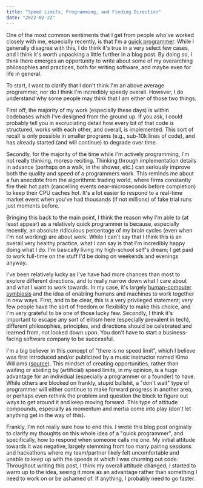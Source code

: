 ```yaml
---
title: "Speed Limits, Programming, and Finding Direction"
date: "2022-02-22"
---
```


One of the most common sentiments that I get from people who've worked closely with me, especially recently, is that I'm a [quick programmer](https://twitter.com/erikdoingthings/status/1496298484776984579?s=20&t=fR517oIGmGQqU0LVlo4j8A). While I generally disagree with this, I do think it's true in a very select few cases, and I think it's worth unpacking a little further in a blog post. By doing so, I think there emerges an opportunity to write about some of my overarching philosophies and practices, both for writing software, and maybe even for life in general.

To start, I want to clarify that I don't think I'm an above average programmer, nor do I think I'm incredibly speedy overall. However, I do understand why some people may think that I am either of those two things.

First off, the majority of my work (especially these days) is within codebases which I've designed from the ground up. If you ask, I could probably tell you in excruciating detail how every bit of that code is structured, works with each other, and overall, is implemented. This sort of recall is only possible in smaller programs (e.g., sub-10k lines of code), and has already started (and will continue) to degrade over time.

Secondly, for the majority of the time while I'm actively programming, I'm not really thinking, moreso reciting. Thinking through implementation details in advance (perhaps on a walk, in the shower, etc.) can seriously improve both the quality and speed of a programmers work. This reminds me about a fun anecdote from the algorithmic trading world, where firms constantly fire their hot path (cancelling events near-microseconds before completion) to keep their CPU caches hot. It's a lot easier to respond to a real-time market event when you've had thousands (if not millions) of fake trial runs just moments before.

Bringing this back to the main point, I think the reason why I'm able to (at least appear) as a relatively quick programmer is because, especially recently, an absolute ridiculous percentage of my brain cycles (even when I'm not working) are about work. While I can't say that I think this is an overall very healthy practice, what I can say is that I'm incredibly happy doing what I do. I'm basically living my high-school self's dream; I get paid to work full-time on the stuff I'd be doing on weekends and evenings anyway.

I've been relatively lucky as I've have had more chances than most to explore different directions, and to really narrow down what I care about and what I want to work towards. In my case, it's largely [human-computer symbiosis](/mcs.pdf) and the idea of enabling humans and machines to work together in new ways. First, and to be clear, this is a very privileged statement; very few people have the sort of freedom or flexibility to make this choice, and I'm very grateful to be one of those lucky few. Secondly, I think it's important to escape any sort of elitism here (especially prevalent in tech), different philosophies, principles, and directions should be celebrated and learned from, not looked down upon. You don't have to start a business-facing software company to be successful.

I'm a big believer in this concept of "there is no speed limit", which I believe was first introduced and/or publicized by a music instructor named Kimo Williams ([source](https://sive.rs/kimo)). This mindset of creating opportunities, rather than waiting or abiding by (artificial) speed limits, in my opinion, is a huge advantage for an individual (especially a programmer or a founder) to have. While others are blocked on frankly, stupid bullshit, a "don't wait" type of programmer will either continue to make forward progress in another area, or perhaps even rethink the problem and question the block to figure out ways to get around it and keep moving forward. This type of attitude compounds, especially as momentum and inertia come into play (don't let anything get in the way of this).

Frankly, I'm not really sure how to end this. I wrote this blog post originally to clarify my thoughts on this whole idea of a "quick programmer", and specifically, how to respond when someone calls me one. My initial attitude towards it was negative, largely stemming from too many pairing sessions and hackathons where my team/partner likely felt uncomfortable and unable to keep up with the speeds at which I was churning out code. Throughout writing this post, I think my overall attitude changed, I started to warm up to the idea, seeing it more as an advantage rather than something I need to work on or be ashamed of. If anything, I probably need to go faster.
